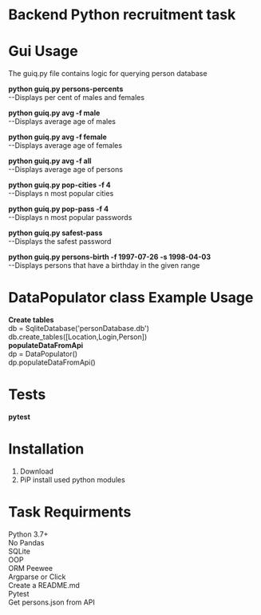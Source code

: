 # Backend Python recruitment task


# Gui Usage
The guiq.py file contains logic for querying person database

**python guiq.py persons-percents**    
--Displays per cent of males and females  

**python guiq.py avg -f male**      
--Displays average age of males   

**python guiq.py avg -f female**      
--Displays average age of females  

**python guiq.py avg -f all**      
--Displays average age of persons  

**python guiq.py pop-cities -f 4**    
--Displays n most popular cities  

**python guiq.py pop-pass -f 4**  
--Displays n most popular passwords  

**python guiq.py safest-pass**  
--Displays the safest password

**python guiq.py persons-birth -f 1997-07-26 -s 1998-04-03**   
--Displays persons that have a birthday in the given range   

# DataPopulator class Example Usage
**Create tables**  
db = SqliteDatabase('personDatabase.db')  
db.create_tables([Location,Login,Person])  
**populateDataFromApi**  
dp = DataPopulator()  
dp.populateDataFromApi()  

# Tests
**pytest**  

# Installation
1. Download
2. PiP install used python modules

# Task Requirments
Python 3.7+   
No Pandas     
SQLite   
OOP   
ORM Peewee   
Argparse or Click   
Create a README.md   
Pytest   
Get persons.json from API   

